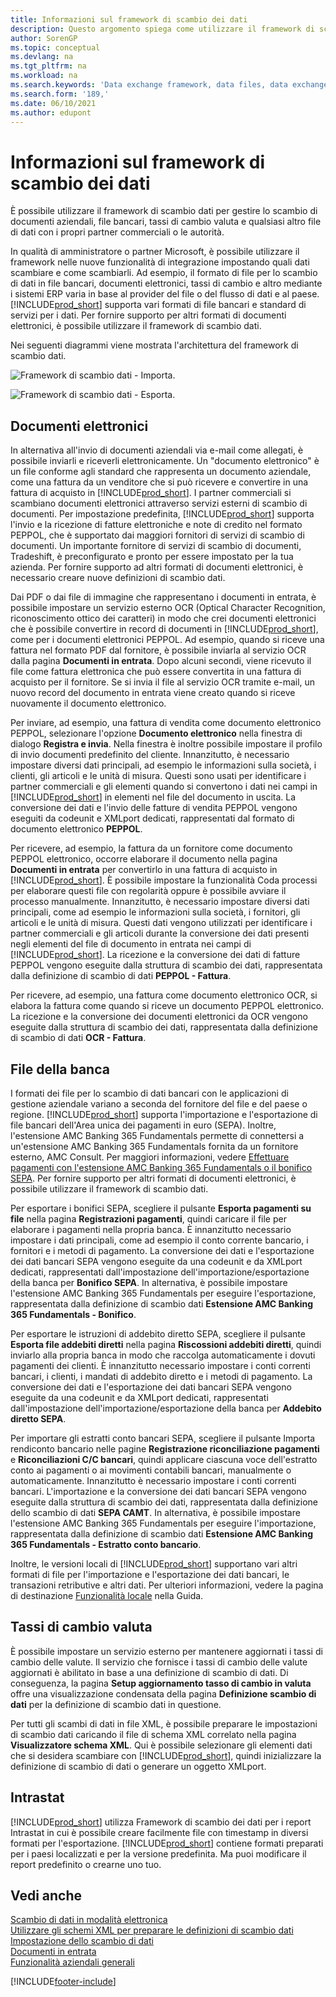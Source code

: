 ```yaml
---
title: Informazioni sul framework di scambio dei dati
description: Questo argomento spiega come utilizzare il framework di scambio dati per gestire lo scambio di dati nei documenti aziendali come le fatture con i partner aziendali.
author: SorenGP
ms.topic: conceptual
ms.devlang: na
ms.tgt_pltfrm: na
ms.workload: na
ms.search.keywords: 'Data exchange framework, data files, data exchange, electronic document, invoice, Business Central, business document, standard-compliant file, OCR'
ms.search.form: '189,'
ms.date: 06/10/2021
ms.author: edupont
---
```

# Informazioni sul framework di scambio dei dati

È possibile utilizzare il framework di scambio dati per gestire lo scambio di documenti aziendali, file bancari, tassi di cambio valuta e qualsiasi altro file di dati con i propri partner commerciali o le autorità.

In qualità di amministratore o partner Microsoft, è possibile utilizzare il framework nelle nuove funzionalità di integrazione impostando quali dati scambiare e come scambiarli. Ad esempio, il formato di file per lo scambio di dati in file bancari, documenti elettronici, tassi di cambio e altro mediante i sistemi ERP varia in base al provider del file o del flusso di dati e al paese. [!INCLUDE[prod_short](includes/prod_short.md)] supporta vari formati di file bancari e standard di servizi per i dati. Per fornire supporto per altri formati di documenti elettronici, è possibile utilizzare il framework di scambio dati.

 Nei seguenti diagrammi viene mostrata l'architettura del framework di scambio dati.  

 ![Framework di scambio dati &#45; Importa.](media/across-data-exchange/dataexchangeframework_import.png)  

 ![Framework di scambio dati &#45; Esporta.](media/across-data-exchange/dataexchangeframework_export.png)  

## Documenti elettronici

In alternativa all'invio di documenti aziendali via e-mail come allegati, è possibile inviarli e riceverli elettronicamente. Un "documento elettronico" è un file conforme agli standard che rappresenta un documento aziendale, come una fattura da un venditore che si può ricevere e convertire in una fattura di acquisto in [!INCLUDE[prod_short](includes/prod_short.md)]. I partner commerciali si scambiano documenti elettronici attraverso servizi esterni di scambio di documenti. Per impostazione predefinita, [!INCLUDE[prod_short](includes/prod_short.md)] supporta l'invio e la ricezione di fatture elettroniche e note di credito nel formato PEPPOL, che è supportato dai maggiori fornitori di servizi di scambio di documenti. Un importante fornitore di servizi di scambio di documenti, Tradeshift, è preconfigurato e pronto per essere impostato per la tua azienda. Per fornire supporto ad altri formati di documenti elettronici, è necessario creare nuove definizioni di scambio dati.  

Dai PDF o dai file di immagine che rappresentano i documenti in entrata, è possibile impostare un servizio esterno OCR (Optical Character Recognition, riconoscimento ottico dei caratteri) in modo che crei documenti elettronici che è possibile convertire in record di documenti in [!INCLUDE[prod_short](includes/prod_short.md)], come per i documenti elettronici PEPPOL. Ad esempio, quando si riceve una fattura nel formato PDF dal fornitore, è possibile inviarla al servizio OCR dalla pagina **Documenti in entrata**. Dopo alcuni secondi, viene ricevuto il file come fattura elettronica che può essere convertita in una fattura di acquisto per il fornitore. Se si invia il file al servizio OCR tramite e-mail, un nuovo record del documento in entrata viene creato quando si riceve nuovamente il documento elettronico.  

Per inviare, ad esempio, una fattura di vendita come documento elettronico PEPPOL, selezionare l'opzione **Documento elettronico** nella finestra di dialogo **Registra e invia**. Nella finestra è inoltre possibile impostare il profilo di invio documenti predefinito del cliente. Innanzitutto, è necessario impostare diversi dati principali, ad esempio le informazioni sulla società, i clienti, gli articoli e le unità di misura. Questi sono usati per identificare i partner commerciali e gli elementi quando si convertono i dati nei campi in [!INCLUDE[prod_short](includes/prod_short.md)] in elementi nel file del documento in uscita. La conversione dei dati e l'invio delle fatture di vendita PEPPOL vengono eseguiti da codeunit e XMLport dedicati, rappresentati dal formato di documento elettronico **PEPPOL**.  

Per ricevere, ad esempio, la fattura da un fornitore come documento PEPPOL elettronico, occorre elaborare il documento nella pagina **Documenti in entrata** per convertirlo in una fattura di acquisto in [!INCLUDE[prod_short](includes/prod_short.md)]. È possibile impostare la funzionalità Coda processi per elaborare questi file con regolarità oppure è possibile avviare il processo manualmente. Innanzitutto, è necessario impostare diversi dati principali, come ad esempio le informazioni sulla società, i fornitori, gli articoli e le unità di misura. Questi dati vengono utilizzati per identificare i partner commerciali e gli articoli durante la conversione dei dati presenti negli elementi del file di documento in entrata nei campi di [!INCLUDE[prod_short](includes/prod_short.md)]. La ricezione e la conversione dei dati di fatture PEPPOL vengono eseguite dalla struttura di scambio dei dati, rappresentata dalla definizione di scambio di dati **PEPPOL - Fattura**.  

  Per ricevere, ad esempio, una fattura come documento elettronico OCR, si elabora la fattura come quando si riceve un documento PEPPOL elettronico. La ricezione e la conversione dei documenti elettronici da OCR vengono eseguite dalla struttura di scambio dei dati, rappresentata dalla definizione di scambio di dati **OCR - Fattura**.  

## File della banca

I formati dei file per lo scambio di dati bancari con le applicazioni di gestione aziendale variano a seconda del fornitore del file e del paese o regione. [!INCLUDE[prod_short](includes/prod_short.md)] supporta l'importazione e l'esportazione di file bancari dell'Area unica dei pagamenti in euro (SEPA). Inoltre, l'estensione AMC Banking 365 Fundamentals permette di connettersi a un'estensione AMC Banking 365 Fundamentals fornita da un fornitore esterno, AMC Consult. Per maggiori informazioni, vedere [Effettuare pagamenti con l'estensione AMC Banking 365 Fundamentals o il bonifico SEPA](finance-make-payments-with-bank-data-conversion-service-or-sepa-credit-transfer.md). Per fornire supporto per altri formati di documenti elettronici, è possibile utilizzare il framework di scambio dati.  

Per esportare i bonifici SEPA, scegliere il pulsante **Esporta pagamenti su file** nella pagina **Registrazioni pagamenti**, quindi caricare il file per elaborare i pagamenti nella propria banca. È innanzitutto necessario impostare i dati principali, come ad esempio il conto corrente bancario, i fornitori e i metodi di pagamento. La conversione dei dati e l'esportazione dei dati bancari SEPA vengono eseguite da una codeunit e da XMLport dedicati, rappresentati dall'impostazione dell'importazione/esportazione della banca per **Bonifico SEPA**. In alternativa, è possibile impostare l'estensione AMC Banking 365 Fundamentals per eseguire l'esportazione, rappresentata dalla definizione di scambio dati **Estensione AMC Banking 365 Fundamentals - Bonifico**.  

 Per esportare le istruzioni di addebito diretto SEPA, scegliere il pulsante **Esporta file addebiti diretti** nella pagina **Riscossioni addebiti diretti**, quindi inviarlo alla propria banca in modo che raccolga automaticamente i dovuti pagamenti dei clienti. È innanzitutto necessario impostare i conti correnti bancari, i clienti, i mandati di addebito diretto e i metodi di pagamento. La conversione dei dati e l'esportazione dei dati bancari SEPA vengono eseguite da una codeunit e da XMLport dedicati, rappresentati dall'impostazione dell'importazione/esportazione della banca per **Addebito diretto SEPA**.  

 Per importare gli estratti conto bancari SEPA, scegliere il pulsante Importa rendiconto bancario nelle pagine **Registrazione riconciliazione pagamenti** e **Riconciliazioni C/C bancari**, quindi applicare ciascuna voce dell'estratto conto ai pagamenti o ai movimenti contabili bancari, manualmente o automaticamente. Innanzitutto è necessario impostare i conti correnti bancari. L'importazione e la conversione dei dati bancari SEPA vengono eseguite dalla struttura di scambio dei dati, rappresentata dalla definizione dello scambio di dati **SEPA CAMT**. In alternativa, è possibile impostare l'estensione AMC Banking 365 Fundamentals per eseguire l'importazione, rappresentata dalla definizione di scambio dati **Estensione AMC Banking 365 Fundamentals - Estratto conto bancario**.  

 Inoltre, le versioni locali di [!INCLUDE[prod_short](includes/prod_short.md)] supportano vari altri formati di file per l'importazione e l'esportazione dei dati bancari, le transazioni retributive e altri dati. Per ulteriori informazioni, vedere la pagina di destinazione [Funzionalità locale](about-localization.md) nella Guida.  

## Tassi di cambio valuta

È possibile impostare un servizio esterno per mantenere aggiornati i tassi di cambio delle valute. Il servizio che fornisce i tassi di cambio delle valute aggiornati è abilitato in base a una definizione di scambio di dati. Di conseguenza, la pagina **Setup aggiornamento tasso di cambio in valuta** offre una visualizzazione condensata della pagina **Definizione scambio di dati** per la definizione di scambio dati in questione.  

Per tutti gli scambi di dati in file XML, è possibile preparare le impostazioni di scambio dati caricando il file di schema XML correlato nella pagina **Visualizzatore schema XML**. Qui è possibile selezionare gli elementi dati che si desidera scambiare con [!INCLUDE[prod_short](includes/prod_short.md)], quindi inizializzare la definizione di scambio di dati o generare un oggetto XMLport.

## Intrastat

[!INCLUDE[prod_short](includes/prod_short.md)] utilizza Framework di scambio dei dati per i report Intrastat in cui è possibile creare facilmente file con timestamp in diversi formati per l'esportazione. [!INCLUDE[prod_short](includes/prod_short.md)] contiene formati preparati per i paesi localizzati e per la versione predefinita. Ma puoi modificare il report predefinito o crearne uno tuo.

## Vedi anche

[Scambio di dati in modalità elettronica](across-data-exchange.md)  
[Utilizzare gli schemi XML per preparare le definizioni di scambio dati](across-how-to-use-xml-schemas-to-prepare-data-exchange-definitions.md)  
[Impostazione dello scambio di dati](across-set-up-data-exchange.md)  
[Documenti in entrata](across-income-documents.md)  
[Funzionalità aziendali generali](ui-across-business-areas.md)  


[!INCLUDE[footer-include](includes/footer-banner.md)]
